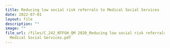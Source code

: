```yaml
---
title: Reducing low social risk referrals to Medical Social Services
date: 2022-07-01
layout: file
description: ""
image: ""
file_url: /files/C_242_NTFGH_QM 2020_Reducing low social risk referrals to
  Medical Social Services.pdf
---
```

